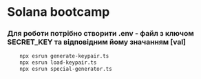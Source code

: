 # Solana bootcamp

### Для роботи потрібно створити .env - файл з ключом SECRET_KEY та відповідним йому значанням [val]

```bash
    npx esrun generate-keypair.ts
    npx esrun load-keypair.ts
    npx esrun special-generator.ts
```